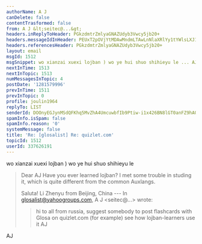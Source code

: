 ```yaml
---
authorName: A J
canDelete: false
contentTrasformed: false
from: A J &lt;seitec@...&gt;
headers.inReplyToHeader: PGkzdmtrZmlyaGNAZUdyb3Vwcy5jb20+
headers.messageIdInHeader: PEUxT2pOVjYtMDAwMndmLTAwLnNlaXRlYy1tYWlsLXJ1QGYyMzkubWFpbC5ydT4=
headers.referencesHeader: PGkzdmtrZmlyaGNAZUdyb3Vwcy5jb20+
layout: email
msgId: 1512
msgSnippet: wo xianzai xuexi lojban ) wo ye hui shuo shihieyu le ... AJ
nextInTime: 1513
nextInTopic: 1513
numMessagesInTopic: 4
postDate: '1281579996'
prevInTime: 1511
prevInTopic: 0
profile: joulin1964
replyTo: LIST
senderId: DOOnyEGJynMSdQFKhq5MvZhA4UmcuwbfIb9Ptiw-i1x426BN8lGT0anFZ9hAOuM_z7vbxH_RJizBWuA
spamInfo.isSpam: false
spamInfo.reason: '0'
systemMessage: false
title: 'Re: [glosalist] Re: quizlet.com'
topicId: 1512
userId: 337626191
---
```


wo xianzai xuexi lojban ) wo ye hui shuo shihieyu le
>          
>  
>   
>  
> 
>  Dear AJ
>  Have you ever learned lojban? I met some trouble in studing it, which is quite
> different from the common Auxlangs.
>  
>  Saluta!
>  Li Zhenyu 
>  from Beijing, China
>  --- In glosalist@yahoogroups.com, A J <seitec@...> wrote:
>  >
>  > hi to all from russia,
>  > suggest somebody to post flashcards with Glosa on quizlet.com
>  > (for example) see how lojban-learners use it
>  > AJ
>  >
>  
>  
>  
>   
> 
>           

AJ

